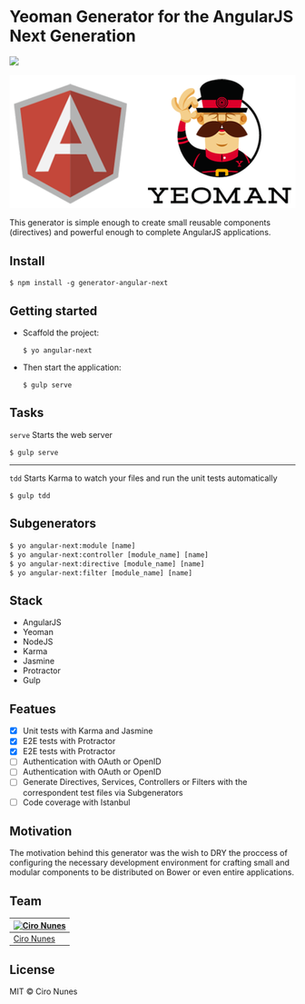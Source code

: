 # Yeoman Generator for the AngularJS Next Generation

![](https://travis-ci.org/cironunes/generator-angular-next.svg?branch=master)

![Angular Yeoman](angular-yeoman.png)

This generator is simple enough to create small reusable components (directives) and powerful enough to complete AngularJS applications.

## Install

```
$ npm install -g generator-angular-next
```

## Getting started

* Scaffold the project:

  ```
  $ yo angular-next
  ```

* Then start the application:

  ```
  $ gulp serve
  ```

## Tasks

```serve``` Starts the web server

```
$ gulp serve
```

---


```tdd``` Starts Karma to watch your files and run the unit tests automatically

```
$ gulp tdd
```

## Subgenerators

```
$ yo angular-next:module [name]
$ yo angular-next:controller [module_name] [name]
$ yo angular-next:directive [module_name] [name]
$ yo angular-next:filter [module_name] [name]
```

## Stack

- AngularJS
- Yeoman
- NodeJS
- Karma
- Jasmine
- Protractor
- Gulp

## Featues

- [x] Unit tests with Karma and Jasmine
- [x] E2E tests with Protractor
- [x] E2E tests with Protractor
- [ ] Authentication with OAuth or OpenID
- [ ] Authentication with OAuth or OpenID
- [ ] Generate Directives, Services, Controllers or Filters with the correspondent test files via Subgenerators
- [ ] Code coverage with Istanbul

## Motivation

The motivation behind this generator was the wish to DRY the proccess of configuring the necessary development environment for crafting small and modular components to be distributed on Bower or even entire applications.

## Team

[![Ciro Nunes](https://2.gravatar.com/avatar/ac4189b770a4dbc0078935a68fff6f5c)](https://github.com/cironunes) | 
--- |
[Ciro Nunes](https://github.com/cironunes) |

## License

MIT © Ciro Nunes
